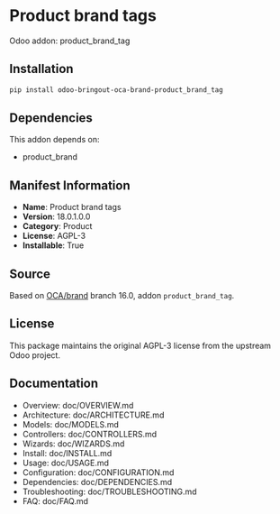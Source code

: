 # Product brand tags

Odoo addon: product_brand_tag

## Installation

```bash
pip install odoo-bringout-oca-brand-product_brand_tag
```

## Dependencies

This addon depends on:
- product_brand

## Manifest Information

- **Name**: Product brand tags
- **Version**: 18.0.1.0.0
- **Category**: Product
- **License**: AGPL-3
- **Installable**: True

## Source

Based on [OCA/brand](https://github.com/OCA/brand) branch 16.0, addon `product_brand_tag`.

## License

This package maintains the original AGPL-3 license from the upstream Odoo project.

## Documentation

- Overview: doc/OVERVIEW.md
- Architecture: doc/ARCHITECTURE.md
- Models: doc/MODELS.md
- Controllers: doc/CONTROLLERS.md
- Wizards: doc/WIZARDS.md
- Install: doc/INSTALL.md
- Usage: doc/USAGE.md
- Configuration: doc/CONFIGURATION.md
- Dependencies: doc/DEPENDENCIES.md
- Troubleshooting: doc/TROUBLESHOOTING.md
- FAQ: doc/FAQ.md
